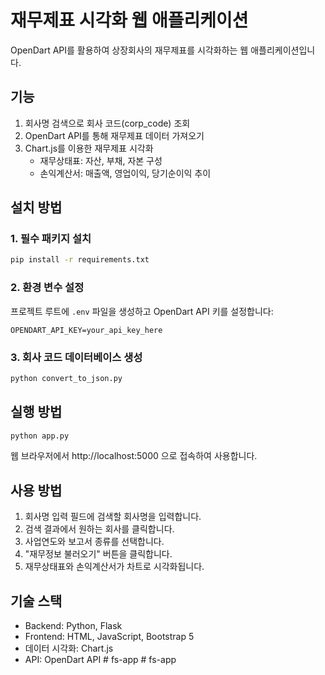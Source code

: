 # 재무제표 시각화 웹 애플리케이션

OpenDart API를 활용하여 상장회사의 재무제표를 시각화하는 웹 애플리케이션입니다.

## 기능

1. 회사명 검색으로 회사 코드(corp_code) 조회
2. OpenDart API를 통해 재무제표 데이터 가져오기
3. Chart.js를 이용한 재무제표 시각화
   - 재무상태표: 자산, 부채, 자본 구성
   - 손익계산서: 매출액, 영업이익, 당기순이익 추이

## 설치 방법

### 1. 필수 패키지 설치

```bash
pip install -r requirements.txt
```

### 2. 환경 변수 설정

프로젝트 루트에 `.env` 파일을 생성하고 OpenDart API 키를 설정합니다:

```
OPENDART_API_KEY=your_api_key_here
```

### 3. 회사 코드 데이터베이스 생성

```bash
python convert_to_json.py
```

## 실행 방법

```bash
python app.py
```

웹 브라우저에서 http://localhost:5000 으로 접속하여 사용합니다.

## 사용 방법

1. 회사명 입력 필드에 검색할 회사명을 입력합니다.
2. 검색 결과에서 원하는 회사를 클릭합니다.
3. 사업연도와 보고서 종류를 선택합니다.
4. "재무정보 불러오기" 버튼을 클릭합니다.
5. 재무상태표와 손익계산서가 차트로 시각화됩니다.

## 기술 스택

- Backend: Python, Flask
- Frontend: HTML, JavaScript, Bootstrap 5
- 데이터 시각화: Chart.js
- API: OpenDart API #   f s - a p p  
 #   f s - a p p  
 